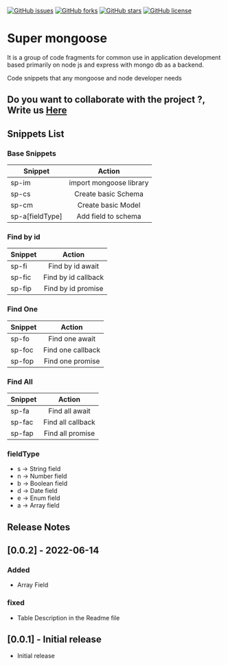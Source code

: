[![GitHub issues](https://img.shields.io/github/issues/brpereyra/super-mongoose?style=plastic)](https://github.com/brpereyra/react-component-generator/issues)
[![GitHub forks](https://img.shields.io/github/forks/brpereyra/super-mongoose?style=plastic)](https://github.com/brpereyra/react-component-generator/network)
[![GitHub stars](https://img.shields.io/github/stars/brpereyra/super-mongoose?style=plastic)](https://github.com/brpereyra/react-component-generator/stargazers)
[![GitHub license](https://img.shields.io/github/license/brpereyra/super-mongoose?style=plastic)](https://github.com/brpereyra/react-component-generator/blob/master/LICENSE)

# Super mongoose

It is a group of code fragments for common use in application development based primarily on node js and express with mongo db as a backend.

Code snippets that any mongoose and node developer needs

## Do you want to collaborate with the project ?, Write us [Here](mailto:brp2196@gmail.com)

## Snippets List

### Base Snippets

| Snippet         |         Action          |
| --------------- | :---------------------: |
| sp-im           | import mongoose library |
| sp-cs           |   Create basic Schema   |
| sp-cm           |   Create basic Model    |
| sp-a[fieldType] |   Add field to schema   |

### Find by id

| Snippet |       Action        |
| ------- | :-----------------: |
| sp-fi   |  Find by id await   |
| sp-fic  | Find by id callback |
| sp-fip  | Find by id promise  |

### Find One

| Snippet |      Action       |
| ------- | :---------------: |
| sp-fo   |  Find one await   |
| sp-foc  | Find one callback |
| sp-fop  | Find one promise  |

### Find All

| Snippet |      Action       |
| ------- | :---------------: |
| sp-fa   |  Find all await   |
| sp-fac  | Find all callback |
| sp-fap  | Find all promise  |

### fieldType

- s -> String field
- n -> Number field
- b -> Boolean field
- d -> Date field
- e -> Enum field
- a -> Array field

## Release Notes

## [0.0.2] - 2022-06-14

### Added

- Array Field

### fixed

- Table Description in the Readme file

## [0.0.1] - Initial release

- Initial release
